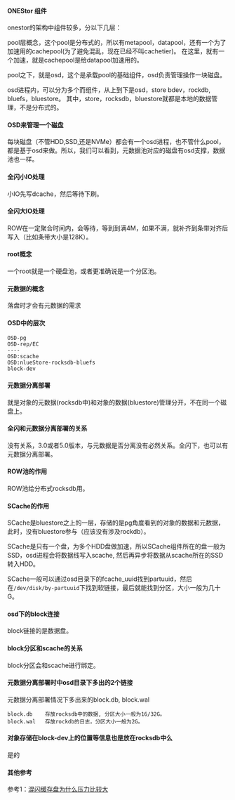 
#### ONEStor 组件
onestor的架构中组件较多，分以下几层：

pool层概念，这个pool是分布式的，所以有metapool，datapool，还有一个为了加速用的cachepool(为了避免混乱，现在已经不叫cachetier)。
在这里，就有一个加速，就是cachepool是给datapool加速用的。

pool之下，就是osd，这个是承载pool的基础组件，osd负责管理操作一块磁盘。

osd进程内，可以分为多个而组件，从上到下是osd，store bdev，rockdb, bluefs，bluestore。
其中，store，rocksdb，bluestore就都是本地的数据管理，不是分布式的。

#### OSD来管理一个磁盘
每块磁盘（不管HDD,SSD,还是NVMe）都会有一个osd进程，也不管什么pool，都是基于osd来做。所以，我们可以看到，元数据池对应的磁盘有osd支撑，数据池也一样。

#### 全闪小IO处理
小IO先写dcache，然后等待下刷。

#### 全闪大IO处理
ROW在一定聚合时间内，会等待，等到到满4M，如果不满，就补齐到条带对齐后写入（比如条带大小是128K）。

#### root概念
一个root就是一个硬盘池，或者更准确说是一个分区池。

#### 元数据的概念
落盘时才会有元数据的需求

#### OSD中的层次
```
OSD-pg
OSD-rep/EC
----
OSD:scache
OSD:nlueStore-rocksdb-bluefs
block-dev
```

#### 元数据分离部署
就是对象的元数据(rocksdb中)和对象的数据(bluestore)管理分开，不在同一个磁盘上。

#### 全闪和元数据分离部署的关系
没有关系，3.0或者5.0版本，与元数据是否分离没有必然关系。全闪下，也可以有元数据分离部署。

#### ROW池的作用
ROW池给分布式rocksdb用。

#### SCache的作用
SCache是bluestore之上的一层，存储的是pg角度看到的对象的数据和元数据，此时，没有bluestore参与（应该没有涉及rockdb）。

SCache是只有一个盘，为多个HDD盘做加速，所以SCache组件所在的盘一般为SSD，osd进程会将数据线写入scache, 然后再异步将数据从scache所在的SSD转入HDD。

SCache一般可以通过osd目录下的fcache_uuid找到partuuid，然后在`/dev/disk/by-partuuid`下找到软链接，最后就能找到分区，大小一般为几十G。

#### osd下的block连接
block链接的是数据盘。

#### block分区和scache的关系
block分区会和scache进行绑定。


#### 元数据分离部署时中osd目录下多出的2个链接
元数据分离部署情况下多出来的block.db, block.wal
```
block.db    存放rocksdb中的数据, 分区大小一般为16/32G。
block.wal   存放rockdb的日志，分区大小一般为2G。
```

#### 对象存储在block-dev上的位置等信息也是放在rocksdb中么
是的

#### 其他参考
参考1：[混闪缓存盘为什么压力比较大](/store/2021/202110混闪缓存盘为什么压力比较大.md)
